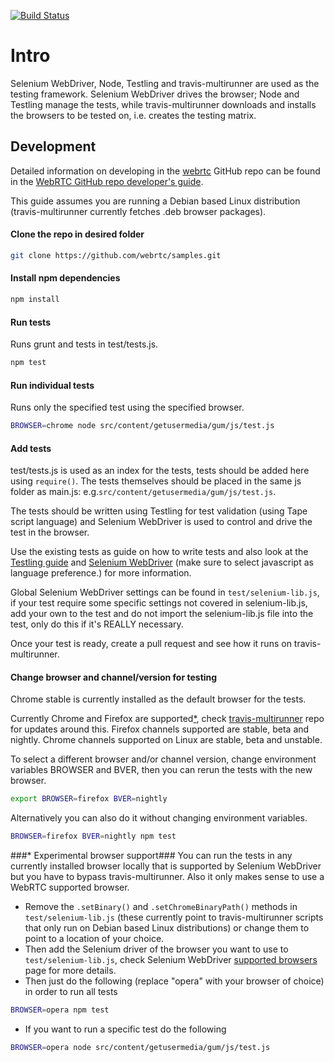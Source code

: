 [![Build Status](https://travis-ci.org/webrtc/samples.svg)](https://travis-ci.org/webrtc/samples)

# Intro #
Selenium WebDriver, Node, Testling and travis-multirunner are used as the testing framework. Selenium WebDriver drives the browser; Node and Testling manage the tests, while travis-multirunner downloads and installs the browsers to be tested on, i.e. creates the testing matrix.

## Development ##
Detailed information on developing in the [webrtc](https://github.com/webrtc) GitHub repo can be found in the [WebRTC GitHub repo developer's guide](https://docs.google.com/document/d/1tn1t6LW2ffzGuYTK3366w1fhTkkzsSvHsBnOHoDfRzY/edit?pli=1#heading=h.e3366rrgmkdk).

This guide assumes you are running a Debian based Linux distribution (travis-multirunner currently fetches .deb browser packages).

#### Clone the repo in desired folder
```bash
git clone https://github.com/webrtc/samples.git
```

#### Install npm dependencies
```bash
npm install
```

#### Run tests
Runs grunt and tests in test/tests.js.
```bash
npm test
```

#### Run individual tests
Runs only the specified test using the specified browser.
```bash
BROWSER=chrome node src/content/getusermedia/gum/js/test.js
```

#### Add tests
test/tests.js is used as an index for the tests, tests should be added here using `require()`.
The tests themselves should be placed in the same js folder as main.js: e.g.`src/content/getusermedia/gum/js/test.js`.

The tests should be written using Testling for test validation (using Tape script language) and Selenium WebDriver is used to control and drive the test in the browser.

Use the existing tests as guide on how to write tests and also look at the [Testling guide](https://ci.testling.com/guide/tape) and [Selenium WebDriver](http://www.seleniumhq.org/docs/03_webdriver.jsp) (make sure to select javascript as language preference.) for more information.

Global Selenium WebDriver settings can be found in `test/selenium-lib.js`, if your test require some specific settings not covered in selenium-lib.js, add your own to the test and do not import the selenium-lib.js file into the test, only do this if it's REALLY necessary.

Once your test is ready, create a pull request and see how it runs on travis-multirunner.

#### Change browser and channel/version for testing
Chrome stable is currently installed as the default browser for the tests.

Currently Chrome and Firefox are supported[*](#-experimental-browser-support), check [travis-multirunner](https://github.com/DamonOehlman/travis-multirunner/blob/master/) repo for updates around this.
Firefox channels supported are stable, beta and nightly.
Chrome channels supported on Linux are stable, beta and unstable.

To select a different browser and/or channel version, change environment variables BROWSER and BVER, then you can rerun the tests with the new browser.
```bash
export BROWSER=firefox BVER=nightly
```

Alternatively you can also do it without changing environment variables.
```bash
BROWSER=firefox BVER=nightly npm test
```

###* Experimental browser support###
You can run the tests in any currently installed browser locally that is supported by Selenium WebDriver but you have to bypass travis-multirunner. Also it only makes sense to use a WebRTC supported browser.
* Remove the `.setBinary()` and `.setChromeBinaryPath()` methods in `test/selenium-lib.js` (these currently point to travis-multirunner scripts that only run on Debian based Linux distributions) or change them to point to a location of your choice.
* Then add the Selenium driver of the browser you want to use to `test/selenium-lib.js`, check Selenium WebDriver [supported browsers](http://www.seleniumhq.org/about/platforms.jsp#browsers) page for more details.
* Then just do the following (replace "opera" with your browser of choice) in order to run all tests
```bash
BROWSER=opera npm test
```
* If you want to run a specific test do the following
```bash
BROWSER=opera node src/content/getusermedia/gum/js/test.js
```

